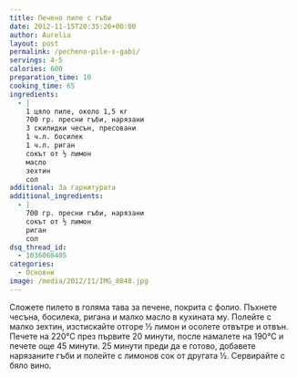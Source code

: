 ```yaml
---
title: Печено пиле с гъби
date: 2012-11-15T20:35:26+00:00
author: Aurelia
layout: post
permalink: /pecheno-pile-s-gabi/
servings: 4-5
calories: 600
preparation_time: 10
cooking_time: 65
ingredients:
  - |
    1 цяло пиле, около 1,5 кг
    700 гр. пресни гъби, нарязани
    3 скилидки чесън, пресовани
    1 ч.л. босилек
    1 ч.л. риган
    сокът от ½ лимон
    масло
    зехтин
    сол
additional: За гарнитурата
additional_ingredients:
  - |
    700 гр. пресни гъби, нарязани
    сокът от ½ лимон
    риган 
    сол
dsq_thread_id:
  - 1036066405
categories:
  - Основни
image: /media/2012/11/IMG_8048.jpg
---
```

Сложете пилето в голяма тава за печене, покрита с фолио. Пъхнете чесъна, босилека, ригана и малко масло в кухината му. Полейте с малко зехтин, изстискайте отгоре ½ лимон и осолете отвътре и отвън. Печете на 220°С през първите 20 минути, после намалете на 190°С и печете още 45 минути. 25 минути преди да е готово, добавете нарязаните гъби и полейте с лимонов сок от другата ½. Сервирайте с бяло вино.